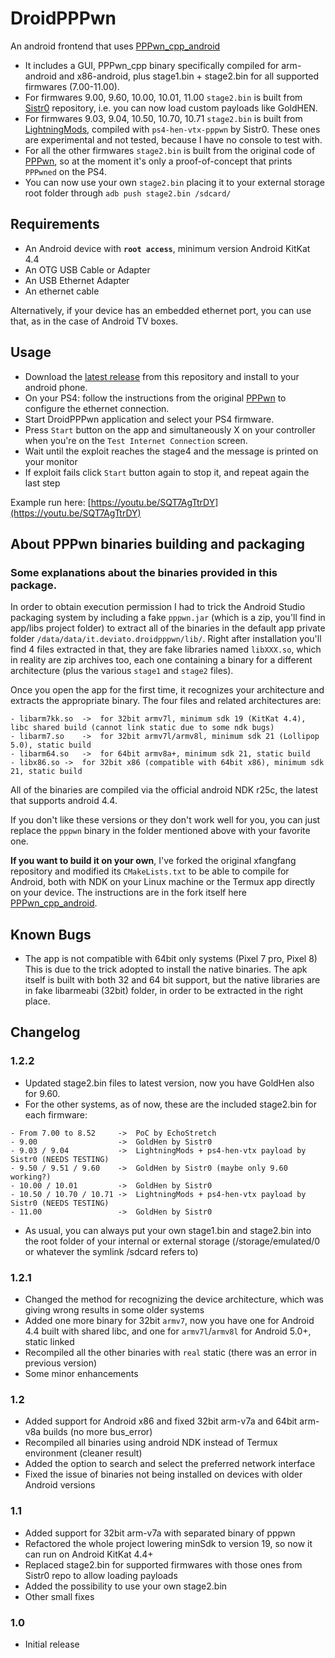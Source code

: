 # DroidPPPwn
An android frontend that uses [PPPwn_cpp_android](https://github.com/deviato/PPPwn_cpp_android)

- It includes a GUI, PPPwn_cpp binary specifically compiled for arm-android and x86-android, plus stage1.bin + stage2.bin for all supported firmwares (7.00-11.00).
- For firmwares 9.00, 9.60, 10.00, 10.01, 11.00 `stage2.bin` is built from [Sistr0](https://github.com/Sistr0/PPPwn) repository, i.e. you can now load custom payloads like GoldHEN.
- For firmwares 9.03, 9.04, 10.50, 10.70, 10.71 `stage2.bin` is built from [LightningMods](https://github.com/LightningMods/PPPwn), compiled with `ps4-hen-vtx-pppwn` by Sistr0. These ones are experimental and not tested, because I have no console to test with.
- For all the other firmwares `stage2.bin` is built from the original code of [PPPwn](https://github.com/TheOfficialFloW/PPPwn), so at the moment it's only a proof-of-concept that prints `PPPwned` on the PS4.
- You can now use your own `stage2.bin` placing it to your external storage root folder through `adb push stage2.bin /sdcard/`

## Requirements
- An Android device with **`root access`**, minimum version Android KitKat 4.4
- An OTG USB Cable or Adapter
- An USB Ethernet Adapter
- An ethernet cable

Alternatively, if your device has an embedded ethernet port, you can use that, as in the case of Android TV boxes.

## Usage
- Download the [latest release](https://github.com/deviato/DroidPPPwn/releases) from this repository and install to your android phone.
- On your PS4: follow the instructions from the original [PPPwn](https://github.com/TheOfficialFloW/PPPwn/blob/master/README.md) to configure the ethernet connection.
- Start DroidPPPwn application and select your PS4 firmware.
- Press `Start` button on the app and simultaneously X on your controller when you're on the `Test Internet Connection` screen.
- Wait until the exploit reaches the stage4 and the message is printed on your monitor
- If exploit fails click `Start` button again to stop it, and repeat again the last step

Example run here: [https://youtu.be/SQT7AgTtrDY](https://youtu.be/SQT7AgTtrDY)

## About PPPwn binaries building and packaging 

### Some explanations about the binaries provided in this package.

In order to obtain execution permission I had to trick the Android Studio packaging system by including a fake `pppwn.jar` (which is a zip, you'll find in app/libs project folder) to extract all of the binaries in the default app private folder `/data/data/it.deviato.droidpppwn/lib/`. Right after installation you'll find 4 files extracted in that, they are fake libraries named `libXXX.so`, which in reality are zip archives too, each one containing a binary for a different architecture (plus the various `stage1` and `stage2` files).

Once you open the app for the first time, it recognizes your architecture and extracts the appropriate binary. The four files and related architectures are:

```
- libarm7kk.so	->	for 32bit armv7l, minimum sdk 19 (KitKat 4.4), libc shared build (cannot link static due to some ndk bugs)
- libarm7.so	->	for 32bit armv7l/armv8l, minimum sdk 21 (Lollipop 5.0), static build
- libarm64.so	->	for 64bit armv8a+, minimum sdk 21, static build
- libx86.so	->	for 32bit x86 (compatible with 64bit x86), minimum sdk 21, static build
```

All of the binaries are compiled via the official android NDK r25c, the latest that supports android 4.4.

If you don't like these versions or they don't work well for you, you can just replace the `pppwn` binary in the folder mentioned above with your favorite one.

**If you want to build it on your own**, I've forked the original xfangfang repository and modified its `CMakeLists.txt` to be able to compile for Android, both with NDK on your Linux machine or the Termux app directly on your device. The instructions are in the fork itself here [PPPwn_cpp_android](https://github.com/deviato/PPPwn_cpp_android).

## Known Bugs
- The app is not compatible with 64bit only systems (Pixel 7 pro, Pixel 8)
This is due to the trick adopted to install the native binaries. The apk itself is built with both 32 and 64 bit support, but the native libraries are in fake libarmeabi (32bit) folder, in order to be extracted in the right place.

## Changelog
### 1.2.2
- Updated stage2.bin files to latest version, now you have GoldHen also for 9.60.
- For the other systems, as of now, these are the included stage2.bin for each firmware:
```
- From 7.00 to 8.52     ->  PoC by EchoStretch
- 9.00                  ->  GoldHen by Sistr0
- 9.03 / 9.04           ->  LightningMods + ps4-hen-vtx payload by Sistr0 (NEEDS TESTING)
- 9.50 / 9.51 / 9.60    ->  GoldHen by Sistr0 (maybe only 9.60 working?)
- 10.00 / 10.01         ->  GoldHen by Sistr0
- 10.50 / 10.70 / 10.71 ->  LightningMods + ps4-hen-vtx payload by Sistr0 (NEEDS TESTING)
- 11.00                 ->  GoldHen by Sistr0
```
- As usual, you can always put your own stage1.bin and stage2.bin into the root folder of your internal or external storage (/storage/emulated/0 or whatever the symlink /sdcard refers to)

### 1.2.1
- Changed the method for recognizing the device architecture, which was giving wrong results in some older systems
- Added one more binary for 32bit `armv7`, now you have one for Android 4.4 built with shared libc, and one for `armv7l`/`armv8l` for Android 5.0+, static linked
- Recompiled all the other binaries with `real` static (there was an error in previous version)
- Some minor enhancements
### 1.2
- Added support for Android x86 and fixed 32bit arm-v7a and 64bit arm-v8a builds (no more bus_error)
- Recompiled all binaries using android NDK instead of Termux environment (cleaner result)
- Added the option to search and select the preferred network interface
- Fixed the issue of binaries not being installed on devices with older Android versions
### 1.1
- Added support for 32bit arm-v7a with separated binary of pppwn
- Refactored the whole project lowering minSdk to version 19, so now it can run on Android KitKat 4.4+
- Replaced stage2.bin for supported firmwares with those ones from Sistr0 repo to allow loading payloads
- Added the possibility to use your own stage2.bin
- Other small fixes
### 1.0
- Initial release
